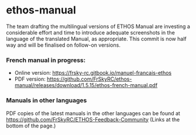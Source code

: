 # ethos-manual

The team drafting the multilingual versions of ETHOS Manual are investing a considerable effort and time to introduce adequate screenshots in the language of the translated Manual, as appropriate.
This commit is now half way and will be finalised on follow-on versions.

### French manual in progress:
- Online version: https://frsky-rc.gitbook.io/manuel-francais-ethos
- PDF version: https://github.com/FrSkyRC/ethos-manual/releases/download/1.5.15/ethos-french-manual.pdf

### Manuals in other languages
PDF copies of the latest manuals in the other languages can be found at
https://github.com/FrSkyRC/ETHOS-Feedback-Community
(Links at the bottom of the page.)
